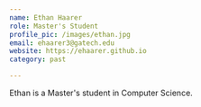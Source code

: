 ```yaml
---
name: Ethan Haarer
role: Master's Student
profile_pic: /images/ethan.jpg
email: ehaarer3@gatech.edu
website: https://ehaarer.github.io
category: past

---
```


Ethan is a Master's student in Computer Science.
